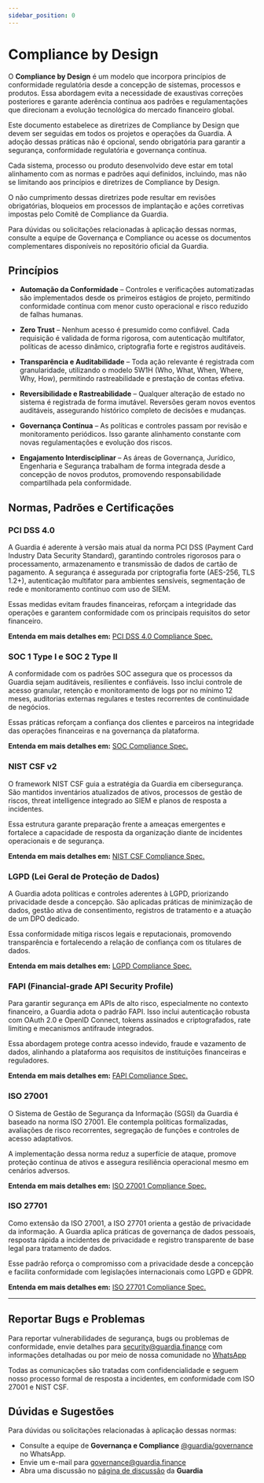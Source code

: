 ```yaml
---
sidebar_position: 0
---
```


# Compliance by Design

O **Compliance by Design** é um modelo que incorpora princípios de conformidade regulatória desde a concepção de sistemas, processos e produtos. Essa abordagem evita a necessidade de exaustivas correções posteriores e garante aderência contínua aos padrões e regulamentações que direcionam a evolução tecnológica do mercado financeiro global.

Este documento estabelece as diretrizes de Compliance by Design que devem ser seguidas em todos os projetos e operações da Guardia. A adoção dessas práticas não é opcional, sendo obrigatória para garantir a segurança, conformidade regulatória e governança contínua.

Cada sistema, processo ou produto desenvolvido deve estar em total alinhamento com as normas e padrões aqui definidos, incluindo, mas não se limitando aos princípios e diretrizes de Compliance by Design.

O não cumprimento dessas diretrizes pode resultar em revisões obrigatórias, bloqueios em processos de implantação e ações corretivas impostas pelo Comitê de Compliance da Guardia.

Para dúvidas ou solicitações relacionadas à aplicação dessas normas, consulte a equipe de Governança e Compliance ou acesse os documentos complementares disponíveis no repositório oficial da Guardia.

## Princípios

- **Automação da Conformidade** – Controles e verificações automatizadas são implementados desde os primeiros estágios de projeto, permitindo conformidade contínua com menor custo operacional e risco reduzido de falhas humanas.

- **Zero Trust** – Nenhum acesso é presumido como confiável. Cada requisição é validada de forma rigorosa, com autenticação multifator, políticas de acesso dinâmico, criptografia forte e registros auditáveis.

- **Transparência e Auditabilidade** – Toda ação relevante é registrada com granularidade, utilizando o modelo 5W1H (Who, What, When, Where, Why, How), permitindo rastreabilidade e prestação de contas efetiva.

- **Reversibilidade e Rastreabilidade** – Qualquer alteração de estado no sistema é registrada de forma imutável. Reversões geram novos eventos auditáveis, assegurando histórico completo de decisões e mudanças.

- **Governança Contínua** – As políticas e controles passam por revisão e monitoramento periódicos. Isso garante alinhamento constante com novas regulamentações e evolução dos riscos.

- **Engajamento Interdisciplinar** – As áreas de Governança, Jurídico, Engenharia e Segurança trabalham de forma integrada desde a concepção de novos produtos, promovendo responsabilidade compartilhada pela conformidade.

## Normas, Padrões e Certificações

### PCI DSS 4.0

A Guardia é aderente à versão mais atual da norma PCI DSS (Payment Card Industry Data Security Standard), garantindo controles rigorosos para o processamento, armazenamento e transmissão de dados de cartão de pagamento. A segurança é assegurada por criptografia forte (AES-256, TLS 1.2+), autenticação multifator para ambientes sensíveis, segmentação de rede e monitoramento contínuo com uso de SIEM.

Essas medidas evitam fraudes financeiras, reforçam a integridade das operações e garantem conformidade com os principais requisitos do setor financeiro.

**Entenda em mais detalhes em:** [PCI DSS 4.0 Compliance Spec.](#)



### SOC 1 Type I e SOC 2 Type II

A conformidade com os padrões SOC assegura que os processos da Guardia sejam auditáveis, resilientes e confiáveis. Isso inclui controle de acesso granular, retenção e monitoramento de logs por no mínimo 12 meses, auditorias externas regulares e testes recorrentes de continuidade de negócios.

Essas práticas reforçam a confiança dos clientes e parceiros na integridade das operações financeiras e na governança da plataforma.

**Entenda em mais detalhes em:** [SOC Compliance Spec.](#)



### NIST CSF v2

O framework NIST CSF guia a estratégia da Guardia em cibersegurança. São mantidos inventários atualizados de ativos, processos de gestão de riscos, threat intelligence integrado ao SIEM e planos de resposta a incidentes.

Essa estrutura garante preparação frente a ameaças emergentes e fortalece a capacidade de resposta da organização diante de incidentes operacionais e de segurança.

**Entenda em mais detalhes em:** [NIST CSF Compliance Spec.](#)



### LGPD (Lei Geral de Proteção de Dados)

A Guardia adota políticas e controles aderentes à LGPD, priorizando privacidade desde a concepção. São aplicadas práticas de minimização de dados, gestão ativa de consentimento, registros de tratamento e a atuação de um DPO dedicado.

Essa conformidade mitiga riscos legais e reputacionais, promovendo transparência e fortalecendo a relação de confiança com os titulares de dados.

**Entenda em mais detalhes em:** [LGPD Compliance Spec.](#)



### FAPI (Financial-grade API Security Profile)

Para garantir segurança em APIs de alto risco, especialmente no contexto financeiro, a Guardia adota o padrão FAPI. Isso inclui autenticação robusta com OAuth 2.0 e OpenID Connect, tokens assinados e criptografados, rate limiting e mecanismos antifraude integrados.

Essa abordagem protege contra acesso indevido, fraude e vazamento de dados, alinhando a plataforma aos requisitos de instituições financeiras e reguladores.

**Entenda em mais detalhes em:** [FAPI Compliance Spec.](#)



### ISO 27001

O Sistema de Gestão de Segurança da Informação (SGSI) da Guardia é baseado na norma ISO 27001. Ele contempla políticas formalizadas, avaliações de risco recorrentes, segregação de funções e controles de acesso adaptativos.

A implementação dessa norma reduz a superfície de ataque, promove proteção contínua de ativos e assegura resiliência operacional mesmo em cenários adversos.

**Entenda em mais detalhes em:** [ISO 27001 Compliance Spec.](#)



### ISO 27701

Como extensão da ISO 27001, a ISO 27701 orienta a gestão de privacidade da informação. A Guardia aplica práticas de governança de dados pessoais, resposta rápida a incidentes de privacidade e registro transparente de base legal para tratamento de dados.

Esse padrão reforça o compromisso com a privacidade desde a concepção e facilita conformidade com legislações internacionais como LGPD e GDPR.

**Entenda em mais detalhes em:** [ISO 27701 Compliance Spec.](#)

---

## Reportar Bugs e Problemas

Para reportar vulnerabilidades de segurança, bugs ou problemas de conformidade, envie detalhes para [security@guardia.finance](mailto:security@guardia.finance) com informações detalhadas ou por meio de nossa comunidade no [WhatsApp](#)


Todas as comunicações são tratadas com confidencialidade e seguem nosso processo formal de resposta a incidentes, em conformidade com ISO 27001 e NIST CSF.


## Dúvidas e Sugestões

Para dúvidas ou solicitações relacionadas à aplicação dessas normas:

- Consulte a equipe de **Governança e Compliance** [@guardia/governance](https://github.com/orgs/guardiafinance/teams/governance) no WhatsApp.
- Envie um e-mail para [governance@guardia.finance](mailto:governance@guardia.finance)
- Abra uma discussão no [página de discussão](https://github.com/orgs/guardiafinance/discussions/new?category=bug-report) da **Guardia**

